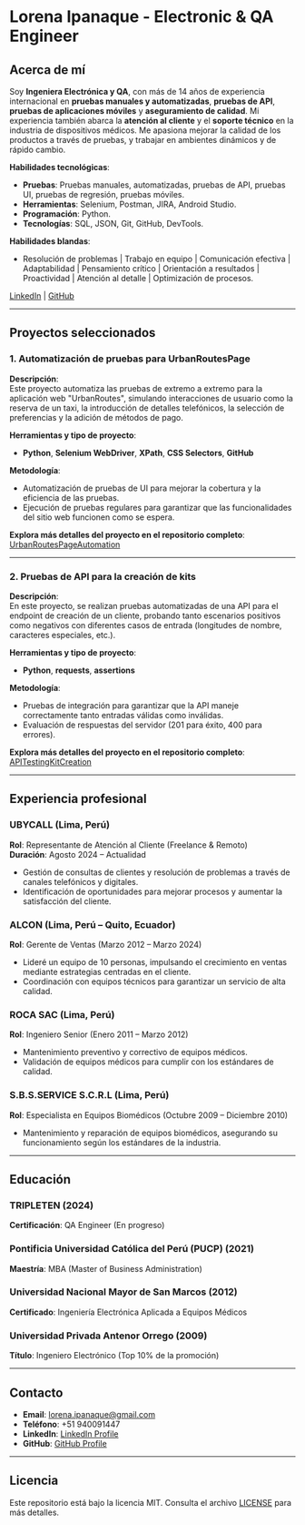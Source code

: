 # Lorena Ipanaque - Electronic & QA Engineer

## Acerca de mí

Soy **Ingeniera Electrónica y QA**, con más de 14 años de experiencia internacional en **pruebas manuales y automatizadas**, **pruebas de API**, **pruebas de aplicaciones móviles** y **aseguramiento de calidad**. Mi experiencia también abarca la **atención al cliente** y el **soporte técnico** en la industria de dispositivos médicos. Me apasiona mejorar la calidad de los productos a través de pruebas, y trabajar en ambientes dinámicos y de rápido cambio.

**Habilidades tecnológicas**:
- **Pruebas**: Pruebas manuales, automatizadas, pruebas de API, pruebas UI, pruebas de regresión, pruebas móviles.
- **Herramientas**: Selenium, Postman, JIRA, Android Studio.
- **Programación**: Python.
- **Tecnologías**: SQL, JSON, Git, GitHub, DevTools.

**Habilidades blandas**:
- Resolución de problemas | Trabajo en equipo | Comunicación efectiva | Adaptabilidad | Pensamiento crítico | Orientación a resultados | Proactividad | Atención al detalle | Optimización de procesos.

[LinkedIn](https://linkedin.com/in/lorenaipanaque) | [GitHub](https://github.com/tuusuario)

---

## Proyectos seleccionados

### 1. **Automatización de pruebas para UrbanRoutesPage**
**Descripción**:  
Este proyecto automatiza las pruebas de extremo a extremo para la aplicación web "UrbanRoutes", simulando interacciones de usuario como la reserva de un taxi, la introducción de detalles telefónicos, la selección de preferencias y la adición de métodos de pago.

**Herramientas y tipo de proyecto**:
- **Python**, **Selenium WebDriver**, **XPath**, **CSS Selectors**, **GitHub**

**Metodología**:
- Automatización de pruebas de UI para mejorar la cobertura y la eficiencia de las pruebas.
- Ejecución de pruebas regulares para garantizar que las funcionalidades del sitio web funcionen como se espera.

**Explora más detalles del proyecto en el repositorio completo**: [UrbanRoutesPageAutomation](https://github.com/tuusuario/UrbanRoutesPageAutomation)

---

### 2. **Pruebas de API para la creación de kits**
**Descripción**:  
En este proyecto, se realizan pruebas automatizadas de una API para el endpoint de creación de un cliente, probando tanto escenarios positivos como negativos con diferentes casos de entrada (longitudes de nombre, caracteres especiales, etc.).

**Herramientas y tipo de proyecto**:
- **Python**, **requests**, **assertions**

**Metodología**:
- Pruebas de integración para garantizar que la API maneje correctamente tanto entradas válidas como inválidas.
- Evaluación de respuestas del servidor (201 para éxito, 400 para errores).

**Explora más detalles del proyecto en el repositorio completo**: [APITestingKitCreation](https://github.com/tuusuario/APITestingKitCreation)

---

## Experiencia profesional

### **UBYCALL (Lima, Perú)**  
**Rol**: Representante de Atención al Cliente (Freelance & Remoto)  
**Duración**: Agosto 2024 – Actualidad  
- Gestión de consultas de clientes y resolución de problemas a través de canales telefónicos y digitales.
- Identificación de oportunidades para mejorar procesos y aumentar la satisfacción del cliente.

### **ALCON (Lima, Perú – Quito, Ecuador)**  
**Rol**: Gerente de Ventas (Marzo 2012 – Marzo 2024)  
- Lideré un equipo de 10 personas, impulsando el crecimiento en ventas mediante estrategias centradas en el cliente.
- Coordinación con equipos técnicos para garantizar un servicio de alta calidad.

### **ROCA SAC (Lima, Perú)**  
**Rol**: Ingeniero Senior (Enero 2011 – Marzo 2012)  
- Mantenimiento preventivo y correctivo de equipos médicos.
- Validación de equipos médicos para cumplir con los estándares de calidad.

### **S.B.S.SERVICE S.C.R.L (Lima, Perú)**  
**Rol**: Especialista en Equipos Biomédicos (Octubre 2009 – Diciembre 2010)  
- Mantenimiento y reparación de equipos biomédicos, asegurando su funcionamiento según los estándares de la industria.

---

## Educación

### **TRIPLETEN (2024)**  
**Certificación**: QA Engineer (En progreso)

### **Pontificia Universidad Católica del Perú (PUCP) (2021)**  
**Maestría**: MBA (Master of Business Administration)

### **Universidad Nacional Mayor de San Marcos (2012)**  
**Certificado**: Ingeniería Electrónica Aplicada a Equipos Médicos

### **Universidad Privada Antenor Orrego (2009)**  
**Título**: Ingeniero Electrónico (Top 10% de la promoción)

---

## Contacto

- **Email**: lorena.ipanaque@gmail.com  
- **Teléfono**: +51 940091447  
- **LinkedIn**: [LinkedIn Profile](https://linkedin.com/in/lorenaipanaque)  
- **GitHub**: [GitHub Profile](https://github.com/tuusuario)

---

## Licencia
Este repositorio está bajo la licencia MIT. Consulta el archivo [LICENSE](LICENSE) para más detalles.
